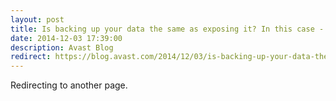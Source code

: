 ```yaml
---
layout: post
title: Is backing up your data the same as exposing it? In this case - Yes!
date: 2014-12-03 17:39:00
description: Avast Blog
redirect: https://blog.avast.com/2014/12/03/is-backing-up-your-data-the-same-as-exposing-it-in-this-case-yes/
---
```


Redirecting to another page.

